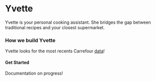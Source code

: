 # Yvette
Yvette is your personal cooking assistant. She bridges the gap between traditional recipes and your closest supermarket. 

### How we build Yvette
Yvette looks for the most recents Carrefour [data](https://developer.fr.carrefour.io/)!

#### Get Started
Documentation on progress!  
